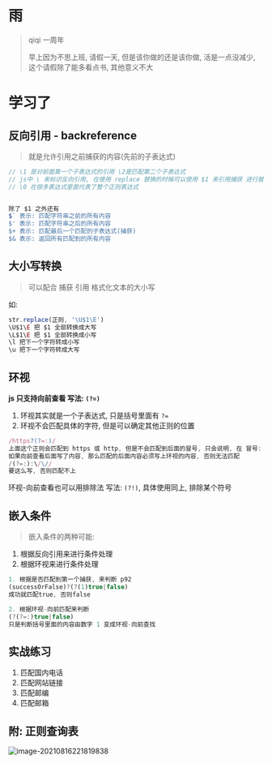 # 雨

> qiqi 一周年
>
> 早上因为不思上班, 请假一天, 但是该你做的还是该你做, 活是一点没减少, 这个请假除了能多看点书, 其他意义不大

# 学习了

## 反向引用 - backreference

> 就是允许引用之前捕获的内容(先前的子表达式)

```js
// \1 是对前面第一个子表达式的引用 \2是匹配第二个子表达式
// js中 \ 来标识反向引用, 在使用 replace 替换的时候可以使用 $1 来引用捕获 进行替换操作
// \0 在很多表达式里面代表了整个正则表达式


除了 $1 之外还有
$` 表示: 匹配字符串之前的所有内容
$' 表示: 匹配字符串之后的所有内容
$+ 表示: 匹配最后一个匹配的子表达式(捕获)
$& 表示: 返回所有匹配到的所有内容
```



## 大小写转换

> 可以配合 捕获 引用 格式化文本的大小写 

如:

```js
str.replace(正则, '\U$1\E')
\U$1\E 把 $1 全部转换成大写
\L$1\E 把 $1 全部转换成小写
\l 把下一个字符转成小写
\u 把下一个字符转成大写
```



## 环视

**js 只支持向前查看 写法: `(?=)`**

1. 环视其实就是一个子表达式, 只是括号里面有 `?=`
2. 环视不会匹配具体的字符, 但是可以确定其他正则的位置

```js
/https?(?=:)/
上面这个正则会匹配到 https 或 http, 但是不会匹配到后面的冒号, 只会说明, 在 冒号: 前面有这些内容帮助定位
如果向前查看后面写了内容, 那么匹配的后面内容必须写上环视的内容, 否则无法匹配
/(?=:):\/\//
要这么写, 否则匹配不上
```



环视-向前查看也可以用排除法 写法: `(?!)`, 具体使用同上, 排除某个符号





## 嵌入条件

> 嵌入条件的两种可能:

1. 根据反向引用来进行条件处理
2. 根据环视来进行条件处理

```js
1. 根据是否匹配到第一个捕获, 来判断 p92
(successOrFalse)?(?(1)true|false)
成功就匹配true, 否则false

2. 根据环视-向前匹配来判断 
(?(?=:)true|false)
只是判断括号里面的内容由数字 1 变成环视-向前查找

```



## 实战练习

1. 匹配国内电话
2. 匹配网站链接
3. 匹配邮编
4. 匹配邮箱



## 附: 正则查询表

![image-20210816221819838](https://raw.githubusercontent.com/mannixchan/Pics/master/img/image-20210816221819838.png)